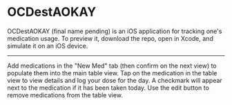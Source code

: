 # OCDestAOKAY

OCDestAOKAY (final name pending) is an iOS application for tracking one's medication usage. To preview it, download the repo, open in Xcode, and simulate it on an iOS device.

-------

Add medications in the "New Med" tab (then confirm on the next view) to populate them into the main table view.
Tap on the medication in the table view to view details and log your dose for the day.
A checkmark will appear next to the medication if it has been taken today. 
Use the edit button to remove medications from the table view.
